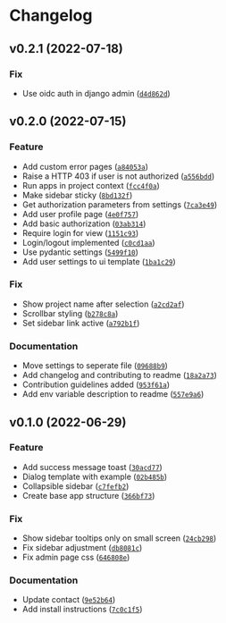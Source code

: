 # Changelog

<!--next-version-placeholder-->

## v0.2.1 (2022-07-18)
### Fix
* Use oidc auth in django admin ([`d4d862d`](https://github.com/N5GEH/n5geh.tools.entirety2/commit/d4d862de39c808cb8b8a4d2a5744aca1679423c6))

## v0.2.0 (2022-07-15)
### Feature
* Add custom error pages ([`a84053a`](https://github.com/N5GEH/n5geh.tools.entirety2/commit/a84053a41948fde9dd9178c7d97a1e55c35dd4f5))
* Raise a HTTP 403 if user is not authorized ([`a556bdd`](https://github.com/N5GEH/n5geh.tools.entirety2/commit/a556bdd89bae486421ed1894e344a6f061db6282))
* Run apps in project context ([`fcc4f0a`](https://github.com/N5GEH/n5geh.tools.entirety2/commit/fcc4f0a6a8fd3c8e8da7ceb554a6e039969e1e04))
* Make sidebar sticky ([`8bd132f`](https://github.com/N5GEH/n5geh.tools.entirety2/commit/8bd132fede464380e7f62ac6a9526e8c03e6ef87))
* Get authorization parameters from settings ([`7ca3e49`](https://github.com/N5GEH/n5geh.tools.entirety2/commit/7ca3e49e0b75e689d24131c0acd17d1b7cfd8fa9))
* Add user profile page ([`4e0f757`](https://github.com/N5GEH/n5geh.tools.entirety2/commit/4e0f757a8b748cb88fc9437a56e3e60105866f6d))
* Add basic authorization ([`03ab314`](https://github.com/N5GEH/n5geh.tools.entirety2/commit/03ab3148e3746a1cefd25ea1d292b6fae0e70db0))
* Require login for view ([`1151c93`](https://github.com/N5GEH/n5geh.tools.entirety2/commit/1151c93ea9074ca17ebb6f695f3c9b5afe594812))
* Login/logout implemented ([`c0cd1aa`](https://github.com/N5GEH/n5geh.tools.entirety2/commit/c0cd1aa67662b253cd2a33da7ddfd71168a684da))
* Use pydantic settings ([`5499f10`](https://github.com/N5GEH/n5geh.tools.entirety2/commit/5499f10625cc02d77c36de2126b72df09ad78997))
* Add user settings to ui template ([`1ba1c29`](https://github.com/N5GEH/n5geh.tools.entirety2/commit/1ba1c29c461090f6f2ba20fbd4510b0520d16bc7))

### Fix
* Show project name after selection ([`a2cd2af`](https://github.com/N5GEH/n5geh.tools.entirety2/commit/a2cd2af31c8bab7b704a2e598ecc279ce46074a6))
* Scrollbar styling ([`b278c8a`](https://github.com/N5GEH/n5geh.tools.entirety2/commit/b278c8a8ca3bdd7b667aacb139f47323abcc412d))
* Set sidebar link active ([`a792b1f`](https://github.com/N5GEH/n5geh.tools.entirety2/commit/a792b1f6eda3c771ff834c752c9216f4bf8bde96))

### Documentation
* Move settings to seperate file ([`09688b9`](https://github.com/N5GEH/n5geh.tools.entirety2/commit/09688b909253012788dbabb61bcc247e5818ddb6))
* Add changelog and contributing to readme ([`18a2a73`](https://github.com/N5GEH/n5geh.tools.entirety2/commit/18a2a73012117707f60120624d516a0e4f3d1aa8))
* Contribution guidelines added ([`953f61a`](https://github.com/N5GEH/n5geh.tools.entirety2/commit/953f61a6e77f1099a56b66866ac44ca94e1cfbc3))
* Add env variable description to readme ([`557e9a6`](https://github.com/N5GEH/n5geh.tools.entirety2/commit/557e9a672f4294fe06b64da0ac0a8e84a81d41e7))

## v0.1.0 (2022-06-29)
### Feature
* Add success message toast ([`30acd77`](https://github.com/N5GEH/n5geh.tools.entirety2/commit/30acd77dc0d2e7f6c0744c1fceaf750c21d76d4f))
* Dialog template with example ([`02b485b`](https://github.com/N5GEH/n5geh.tools.entirety2/commit/02b485b1f28650b03bea0e399d0a2950ff1703c5))
* Collapsible sidebar ([`c7fefb2`](https://github.com/N5GEH/n5geh.tools.entirety2/commit/c7fefb2c2b67f033db534005d294d7c3a70a015b))
* Create base app structure ([`366bf73`](https://github.com/N5GEH/n5geh.tools.entirety2/commit/366bf7332a2eddccada6f28aa16af34a7ab3191a))

### Fix
* Show sidebar tooltips only on small screen ([`24cb298`](https://github.com/N5GEH/n5geh.tools.entirety2/commit/24cb29812284a09426dfea079b72b86cfdd1c4f7))
* Fix sidebar adjustment ([`db8081c`](https://github.com/N5GEH/n5geh.tools.entirety2/commit/db8081cd504629bca3c7644267837a336e103f53))
* Fix admin page css ([`646808e`](https://github.com/N5GEH/n5geh.tools.entirety2/commit/646808efbbd603e273ca8351532770d49a61bd16))

### Documentation
* Update contact ([`9e52b64`](https://github.com/N5GEH/n5geh.tools.entirety2/commit/9e52b64c98a5684fca05bb5ca251229108b65982))
* Add install instructions ([`7c0c1f5`](https://github.com/N5GEH/n5geh.tools.entirety2/commit/7c0c1f50434059af190b70b80e3643619dd7eefe))
